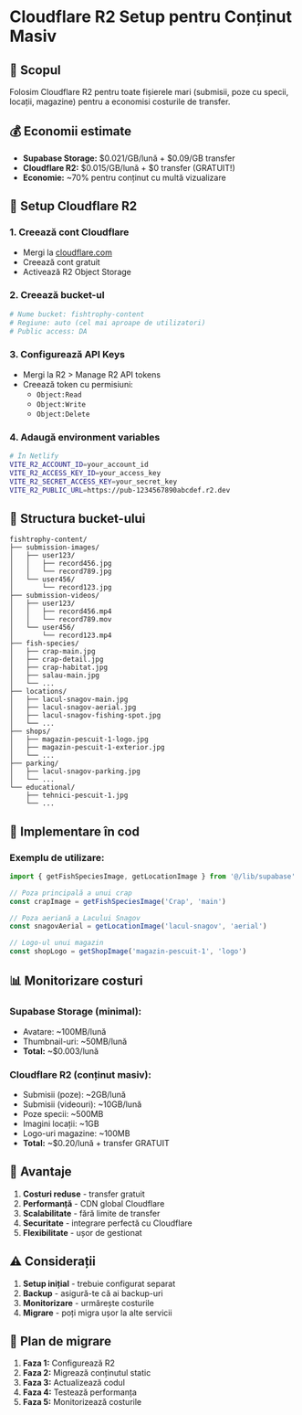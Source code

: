 # Cloudflare R2 Setup pentru Conținut Masiv

## 🎯 **Scopul**
Folosim Cloudflare R2 pentru toate fișierele mari (submisii, poze cu specii, locații, magazine) pentru a economisi costurile de transfer.

## 💰 **Economii estimate**
- **Supabase Storage:** $0.021/GB/lună + $0.09/GB transfer
- **Cloudflare R2:** $0.015/GB/lună + $0 transfer (GRATUIT!)
- **Economie:** ~70% pentru conținut cu multă vizualizare

## 🚀 **Setup Cloudflare R2**

### **1. Creează cont Cloudflare**
- Mergi la [cloudflare.com](https://cloudflare.com)
- Creează cont gratuit
- Activează R2 Object Storage

### **2. Creează bucket-ul**
```bash
# Nume bucket: fishtrophy-content
# Regiune: auto (cel mai aproape de utilizatori)
# Public access: DA
```

### **3. Configurează API Keys**
- Mergi la R2 > Manage R2 API tokens
- Creează token cu permisiuni:
  - `Object:Read`
  - `Object:Write`
  - `Object:Delete`

### **4. Adaugă environment variables**
```bash
# În Netlify
VITE_R2_ACCOUNT_ID=your_account_id
VITE_R2_ACCESS_KEY_ID=your_access_key
VITE_R2_SECRET_ACCESS_KEY=your_secret_key
VITE_R2_PUBLIC_URL=https://pub-1234567890abcdef.r2.dev
```

## 📁 **Structura bucket-ului**

```
fishtrophy-content/
├── submission-images/
│   ├── user123/
│   │   ├── record456.jpg
│   │   └── record789.jpg
│   └── user456/
│       └── record123.jpg
├── submission-videos/
│   ├── user123/
│   │   ├── record456.mp4
│   │   └── record789.mov
│   └── user456/
│       └── record123.mp4
├── fish-species/
│   ├── crap-main.jpg
│   ├── crap-detail.jpg
│   ├── crap-habitat.jpg
│   ├── salau-main.jpg
│   └── ...
├── locations/
│   ├── lacul-snagov-main.jpg
│   ├── lacul-snagov-aerial.jpg
│   ├── lacul-snagov-fishing-spot.jpg
│   └── ...
├── shops/
│   ├── magazin-pescuit-1-logo.jpg
│   ├── magazin-pescuit-1-exterior.jpg
│   └── ...
├── parking/
│   ├── lacul-snagov-parking.jpg
│   └── ...
└── educational/
    ├── tehnici-pescuit-1.jpg
    └── ...
```

## 🔧 **Implementare în cod**

### **Exemplu de utilizare:**
```typescript
import { getFishSpeciesImage, getLocationImage } from '@/lib/supabase'

// Poza principală a unui crap
const crapImage = getFishSpeciesImage('Crap', 'main')

// Poza aeriană a Lacului Snagov
const snagovAerial = getLocationImage('lacul-snagov', 'aerial')

// Logo-ul unui magazin
const shopLogo = getShopImage('magazin-pescuit-1', 'logo')
```

## 📊 **Monitorizare costuri**

### **Supabase Storage (minimal):**
- Avatare: ~100MB/lună
- Thumbnail-uri: ~50MB/lună
- **Total:** ~$0.003/lună

### **Cloudflare R2 (conținut masiv):**
- Submisii (poze): ~2GB/lună
- Submisii (videouri): ~10GB/lună
- Poze specii: ~500MB
- Imagini locații: ~1GB
- Logo-uri magazine: ~100MB
- **Total:** ~$0.20/lună + transfer GRATUIT

## 🎯 **Avantaje**

1. **Costuri reduse** - transfer gratuit
2. **Performanță** - CDN global Cloudflare
3. **Scalabilitate** - fără limite de transfer
4. **Securitate** - integrare perfectă cu Cloudflare
5. **Flexibilitate** - ușor de gestionat

## ⚠️ **Considerații**

1. **Setup inițial** - trebuie configurat separat
2. **Backup** - asigură-te că ai backup-uri
3. **Monitorizare** - urmărește costurile
4. **Migrare** - poți migra ușor la alte servicii

## 🔄 **Plan de migrare**

1. **Faza 1:** Configurează R2
2. **Faza 2:** Migrează conținutul static
3. **Faza 3:** Actualizează codul
4. **Faza 4:** Testează performanța
5. **Faza 5:** Monitorizează costurile
